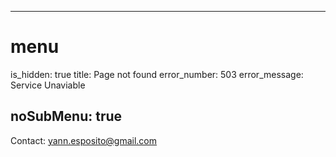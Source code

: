 ----- 
# menu
is_hidden: true
title: Page not found
error_number: 503
error_message: Service Unaviable

noSubMenu: true
-----
Contact: <yann.esposito@gmail.com>
